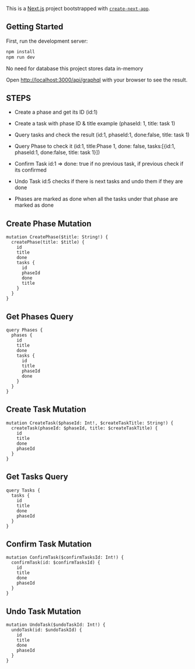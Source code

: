 This is a [Next.js](https://nextjs.org/) project bootstrapped with [`create-next-app`](https://github.com/vercel/next.js/tree/canary/packages/create-next-app).

## Getting Started

First, run the development server:

```bash
npm install
npm run dev

```

No need for database this project stores data in-memory

Open [http://localhost:3000/api/graphql](http://localhost:3000/graphql) with your browser to see the result.

## STEPS

- Create a phase and get its ID (id:1)

- Create a task with phase ID & title example (phaseId: 1, title: task 1)

- Query tasks and check the result (id:1, phaseId:1, done:false, title: task 1)

- Query Phase to check it (id:1, title:Phase 1, done: false, tasks:[{id:1, phaseId:1, done:false, title: task 1}])

- Confirm Task id:1 => done: true if no previous task, if previous check if its confirmed

- Undo Task id:5 checks if there is next tasks and undo them if they are done

- Phases are marked as done when all the tasks under that phase are marked as done

## Create Phase Mutation

```
mutation CreatePhase($title: String!) {
  createPhase(title: $title) {
    id
    title
    done
    tasks {
      id
      phaseId
      done
      title
    }
  }
}
```

## Get Phases Query

```
query Phases {
  phases {
    id
    title
    done
    tasks {
      id
      title
      phaseId
      done
    }
  }
}
```

## Create Task Mutation

```
mutation CreateTask($phaseId: Int!, $createTaskTitle: String!) {
  createTask(phaseId: $phaseId, title: $createTaskTitle) {
    id
    title
    done
    phaseId
  }
}
```

## Get Tasks Query

```
query Tasks {
  tasks {
    id
    title
    done
    phaseId
  }
}
```

## Confirm Task Mutation

```
mutation ConfirmTask($confirmTasksId: Int!) {
  confirmTask(id: $confirmTasksId) {
    id
    title
    done
    phaseId
  }
}
```

## Undo Task Mutation

```
mutation UndoTask($undoTaskId: Int!) {
  undoTask(id: $undoTaskId) {
    id
    title
    done
    phaseId
  }
}
```
